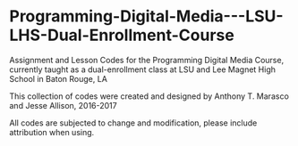 # Programming-Digital-Media---LSU-LHS-Dual-Enrollment-Course
Assignment and Lesson Codes for the Programming Digital Media Course, currently taught as a dual-enrollment class at LSU and Lee Magnet High School in Baton Rouge, LA

This collection of codes were created and designed by Anthony T. Marasco and Jesse Allison, 2016-2017

All codes are subjected to change and modification, please include attribution when using.
